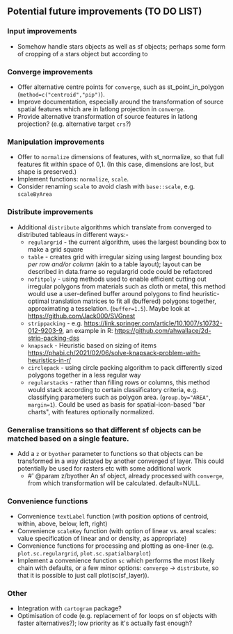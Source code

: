 ## Potential future improvements (TO DO LIST)


### Input improvements

- Somehow handle stars objects as well as sf objects; perhaps some form of cropping of a stars object but according to 


### Converge improvements

- Offer alternative centre points for `converge`, such as st_point_in_polygon (`method=c("centroid","pip")`).
- Improve documentation, especially around the transformation of source spatial features which are in latlong projection in `converge`.
- Provide alternative transformation of source features in latlong projection? (e.g. alternative target `crs`?)


### Manipulation improvements

- Offer to `normalize` dimensions of features, with st_normalize, so that full features fit within space of 0,1. (In this case, dimensions are lost, but shape is preserved.)
- Implement functions: `normalize`, `scale`.
- Consider renaming `scale` to avoid clash with `base::scale`, e.g. `scaleByArea`



### Distribute improvements

- Additional `distribute` algorithms which translate from converged to distributed tableaus in different ways:-
    - `regulargrid` - the current algorithm, uses the largest bounding box to make a grid square
    - `table` - creates grid with irregular sizing using largest bounding box _per row and/or column_ (akin to a table layout); layout can be described in data.frame so regulargrid code could be refactored
    - `nofitpoly` - using methods used to enable efficient cutting out irregular polygons from materials such as cloth or metal, this method would use a user-defined buffer around polygons to find heuristic-optimal translation matrices to fit all (buffered) polygons together, approximating a tesselation. (`buffer=1.5`). Maybe look at https://github.com/Jack000/SVGnest 
    - `strippacking` - e.g. https://link.springer.com/article/10.1007/s10732-012-9203-9, an example in R: https://github.com/ahwallace/2d-strip-packing-dss
    - `knapsack` - Heuristic based on sizing of items https://phabi.ch/2021/02/06/solve-knapsack-problem-with-heuristics-in-r/
    - `circlepack` - using circle packing algorithm to pack differently sized polygons together in a less regular way
    - `regularstacks` - rather than filling rows or columns, this method would stack according to certain classificatory criteria, e.g. classifying parameters such as polygon area. (`group.by="AREA"`, `margin=1`). Could be used as basis for spatial-icon-based "bar charts", with features optionally normalized.


### Generalise transitions so that different sf objects can be matched based on a single feature.

- Add a `z` or `byother` parameter to functions so that objects can be transformed in a way dictated by another converged sf layer. This could potentially be used for rasters etc with some additional work
    - #' @param z/byother An sf object, already processed with `converge`, from which transformation will be calculated. default=NULL.


### Convenience functions

- Convenience `textLabel` function (with position options of centroid, within, above, below, left, right)
- Convenience `scaleKey` function (with option of linear vs. areal scales: value specification of linear and or density, as appropriate)
- Convenience functions for processing and plotting as one-liner (e.g. `plot.sc.regulargrid`, `plot.sc.spatialbarplot`)
- Implement a convenience function `sc` which performs the most likely chain with defaults, or a few minor options: `converge` -> `distribute`, so that it is possible to just call plot(sc(sf_layer)).


### Other

- Integration with `cartogram` package?
- Optimisation of code (e.g. replacement of for loops on sf objects with faster alternatives?); low priority as it's actually fast enough?
